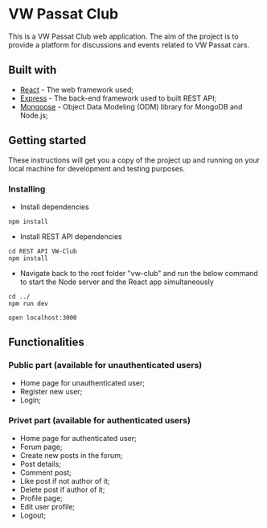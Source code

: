 # VW Passat Club

This is a VW Passat Club web application. The aim of the project is to provide a platform for discussions and events related to VW Passat cars.

## Built with

* [React](https://reactjs.org/) - The web framework used;
* [Express](https://expressjs.com/) - The back-end framework used to built REST API;
* [Mongoose](https://mongoosejs.com/) - Object Data Modeling (ODM) library for MongoDB and Node.js;


## Getting started 

These instructions will get you a copy of the project up and running on your local machine for development and testing purposes.

### Installing 

- Install dependencies

```
npm install
```

- Install REST API dependencies 

```
cd REST API VW-Club
npm install
```

- Navigate back to the root folder "vw-club" and run the below command to start the Node server and the React app simultaneously

```
cd ../
npm run dev
```

```
open localhost:3000
```

## Functionalities 

### Public part (available for unauthenticated users)

- Home page for unauthenticated user;
- Register new user;
- Login;

### Privet part (available for authenticated users)

- Home page for authenticated user;
- Forum page;
- Create new posts in the forum;
- Post details;
- Comment post;
- Like post if not author of it;
- Delete post if author of it;
- Profile page;
- Edit user profile;
- Logout;
